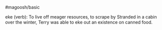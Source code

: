 #magoosh/basic

eke (verb): To live off meager resources, to scrape by 
Stranded in a cabin over the winter, Terry was able to eke out an existence on canned food. 
